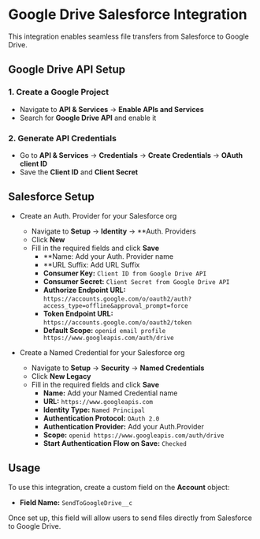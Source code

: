 # Google Drive Salesforce Integration  

This integration enables seamless file transfers from Salesforce to Google Drive.  

## Google Drive API Setup  

### 1. Create a Google Project  
- Navigate to **API & Services** → **Enable APIs and Services**  
- Search for **Google Drive API** and enable it  

### 2. Generate API Credentials  
- Go to **API & Services** → **Credentials** → **Create Credentials** → **OAuth client ID**  
- Save the **Client ID** and **Client Secret**  

## Salesforce Setup  

- Create an Auth. Provider for your Salesforce org
  - Navigate to **Setup** → **Identity** → **Auth. Providers
  - Click **New**  
  - Fill in the required fields and click **Save**
    - **Name: Add your Auth. Provider name
    - **URL Suffix: Add URL Suffix
    - **Consumer Key:** `Client ID from Google Drive API`
    - **Consumer Secret:** `Client Secret from Google Drive API`
    - **Authorize Endpoint URL:** `https://accounts.google.com/o/oauth2/auth?access_type=offline&approval_prompt=force`
    - **Token Endpoint URL:** `https://accounts.google.com/o/oauth2/token`
    - **Default Scope:** `openid email profile https://www.googleapis.com/auth/drive`

- Create a Named Credential for your Salesforce org
  - Navigate to **Setup** → **Security** → **Named Credentials**  
  - Click **New Legacy**  
  - Fill in the required fields and click **Save**  
    - **Name:** Add your Named Credential name
    - **URL:** `https://www.googleapis.com`
    - **Identity Type:** `Named Principal`
    - **Authentication Protocol:** `OAuth 2.0`
    - **Authentication Provider:** Add your Auth.Provider
    - **Scope:** `openid https://www.googleapis.com/auth/drive`
    - **Start Authentication Flow on Save:** `Checked`


## Usage  

To use this integration, create a custom field on the **Account** object:  
- **Field Name:** `SendToGoogleDrive__c`  

Once set up, this field will allow users to send files directly from Salesforce to Google Drive.  